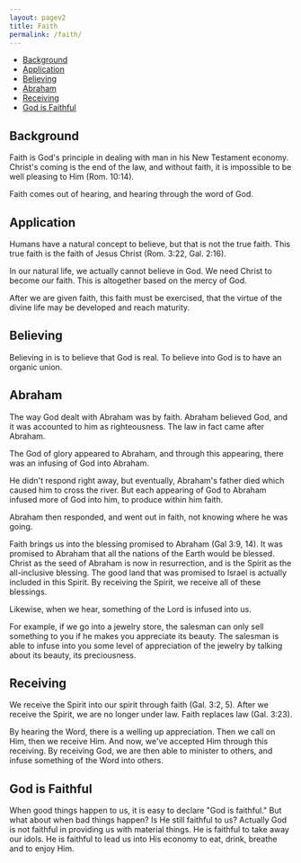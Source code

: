 ```yaml
---
layout: pagev2
title: Faith
permalink: /faith/
---
```

- [Background](#background)
- [Application](#application)
- [Believing](#believing)
- [Abraham](#abraham)
- [Receiving](#receiving)
- [God is Faithful](#god-is-faithful)

## Background

Faith is God's principle in dealing with man in his New Testament economy. Christ's coming is the end of the law, and without faith, it is impossible to be well pleasing to Him (Rom. 10:14).

Faith comes out of hearing, and hearing through the word of God.

## Application

Humans have a natural concept to believe, but that is not the true faith. This true faith is the faith of Jesus Christ (Rom. 3:22, Gal. 2:16). 

In our natural life, we actually cannot believe in God. We need Christ to become our faith. This is altogether based on the mercy of God.

After we are given faith, this faith must be exercised, that the virtue of the divine life may be developed and reach maturity.

## Believing

Believing in is to believe that God is real. To believe into God is to have an organic union. 

## Abraham

The way God dealt with Abraham was by faith. Abraham believed God, and it was accounted to him as righteousness. The law in fact came after Abraham.

The God of glory appeared to Abraham, and through this appearing, there was an infusing of God into Abraham. 

He didn't respond right away, but eventually, Abraham's father died which caused him to cross the river. But each appearing of God to Abraham infused more of God into him, to produce within him faith. 

Abraham then responded, and went out in faith, not knowing where he was going.

Faith brings us into the blessing promised to Abraham (Gal 3:9, 14). It was promised to Abraham that all the nations of the Earth would be blessed. Christ as the seed of Abraham is now in resurrection, and is the Spirit as the all-inclusive blessing. The good land that was promised to Israel is actually included in this Spirit. By receiving the Spirit, we receive all of these blessings.

Likewise, when we hear, something of the Lord is infused into us.

For example, if we go into a jewelry store, the salesman can only sell something to you if he makes you appreciate its beauty. The salesman is able to infuse into you some level of appreciation of the jewelry by talking about its beauty, its preciousness. 

## Receiving

We receive the Spirit into our spirit through faith (Gal. 3:2, 5). After we receive the Spirit, we are no longer under law. Faith replaces law (Gal. 3:23).

By hearing the Word, there is a welling up appreciation. Then we call on Him, then we receive Him. And now, we've accepted Him through this receiving. By receiving God, we are then able to minister to others, and infuse something of the Word into others.

## God is Faithful

When good things happen to us, it is easy to declare "God is faithful." But what about when bad things happen? Is He still faithful to us? Actually God is not faithful in providing us with material things. He is faithful to take away our idols. He is faithful to lead us into His economy to eat, drink, breathe and to enjoy Him.


